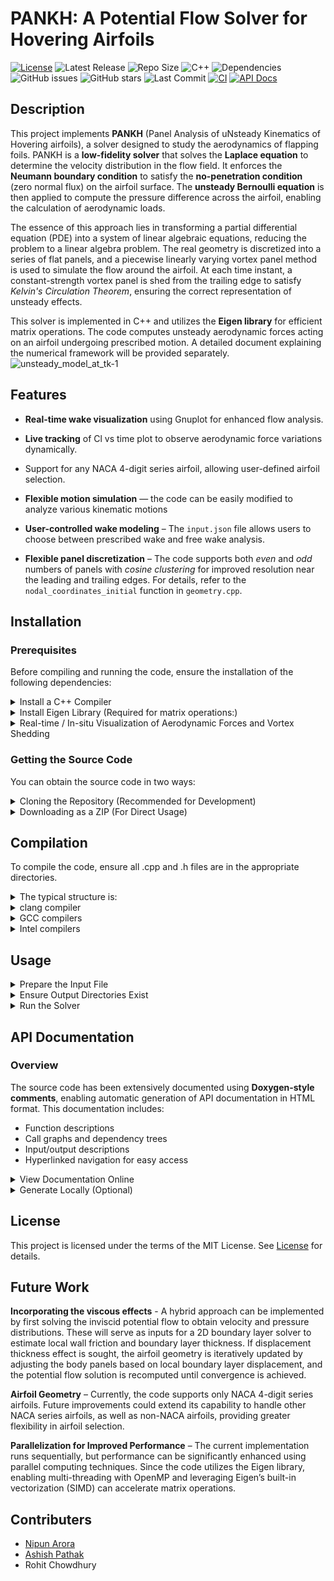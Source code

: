 # PANKH: A Potential Flow Solver for Hovering Airfoils

[![License](https://img.shields.io/github/license/coding4Acause/PANKH?color=blue)](LICENSE)
![Latest Release](https://img.shields.io/github/v/release/coding4Acause/PANKH?style=flat-square)
![Repo Size](https://img.shields.io/github/repo-size/coding4Acause/PANKH?color=blue)
![C++](https://img.shields.io/badge/C%2B%2B-11-blue)
![Dependencies](https://img.shields.io/badge/Dependencies-Eigen%2C%20Gnuplot-orange)
![GitHub issues](https://img.shields.io/github/issues/coding4Acause/PANKH)
![GitHub stars](https://img.shields.io/github/stars/coding4Acause/PANKH?style=social)
![Last Commit](https://img.shields.io/github/last-commit/coding4Acause/PANKH)
[![CI](https://github.com/coding4Acause/PANKH/actions/workflows/CI.yml/badge.svg)](https://github.com/coding4Acause/PANKH/actions/workflows/CI.yml)
[![API Docs](https://img.shields.io/badge/API--Docs-Click%20Here-blue?style=flat-square)](https://coding4Acause.github.io/PANKH/)

## Description
This project implements **PANKH** (Panel Analysis of uNsteady Kinematics of Hovering airfoils), a solver designed to study the aerodynamics of flapping foils. PANKH is a **low-fidelity solver** that solves the **Laplace equation** to determine the velocity distribution in the flow field. It enforces the **Neumann boundary condition** to satisfy the **no-penetration condition** (zero normal flux) on the airfoil surface.   The **unsteady Bernoulli equation** is then applied to compute the pressure difference across the airfoil, enabling the calculation of aerodynamic loads.

The essence of this approach lies in transforming a partial differential equation (PDE) into a system of linear algebraic equations, reducing the problem to a linear algebra problem. The real geometry is discretized into a series of flat panels, and a piecewise linearly varying vortex panel method is used to simulate the flow around the airfoil. At each time instant, a constant-strength vortex panel is shed from the trailing edge to satisfy *Kelvin's Circulation Theorem*, ensuring the correct representation of unsteady effects.

This solver is implemented in C++ and utilizes the **Eigen library** for efficient matrix operations. The code computes unsteady aerodynamic forces acting on an airfoil undergoing prescribed motion. A detailed document explaining the numerical framework will be provided separately.
![unsteady_model_at_tk-1](https://github.com/user-attachments/assets/b764fcf8-4402-4e61-bb78-6558aa271894)

## Features
- **Real-time wake visualization** using Gnuplot for enhanced flow analysis.

- **Live tracking** of Cl vs time plot to observe aerodynamic force variations dynamically.

- Support for any NACA 4-digit series airfoil, allowing user-defined airfoil selection.

- **Flexible motion simulation** — the code can be easily modified to analyze various kinematic motions

- **User-controlled wake modeling** – The `input.json` file allows users to choose between prescribed wake and free wake analysis.

- **Flexible panel discretization** – The code supports both *even* and *odd* numbers of panels with *cosine clustering* for improved resolution near the leading and trailing edges. For details, refer to the `nodal_coordinates_initial` function in `geometry.cpp`.


## Installation

### Prerequisites
Before compiling and running the code, ensure the installation of the following dependencies:

<details>
  <summary> Install a C++ Compiler</summary>
  
   A C++ compiler supporting the C++11 standard or later is required for building the project. Recommended compilers include:
    
  - **Clang**: A high-performance, LLVM-based compiler with robust C++ support.
  - **GCC**: The GNU Compiler Collection, widely used for C++ development.
  - **Intel oneAPI DPC++/C++ Compiler (icpx)**: Optimized for high-performance computing
  - To install GCC on Ubuntu:
    ```bash
    sudo apt install g++
    ```
  - To install Clang on Ubuntu and ensure compatibility with the GNU C++ standard library (libstdc++):

    ```bash
    sudo apt install clang libstdc++-8-dev
    ```
    - clang: Provides the Clang compiler (clang++).
    - libstdc++-8-dev: Installs the GNU C++ standard library headers (e.g., `<iostream>`, `<cmath>`, `<vector>`) required for Clang to compile C++ code using libstdc++. 
    - For Ubuntu 18.04, libstdc++-8-dev is typically compatible; for other versions, use libstdc++-dev or the version matching your GCC installation (e.g., libstdc++-10-dev for Ubuntu 20.04).
</details>

<details>
  <summary> Install Eigen Library (Required for matrix operations:)</summary>
     
- On Ubuntu:
  - Install via package manager (Recommended):
    ```bash
    sudo apt install libeigen3-dev  # Ubuntu
    ```
    This installs Eigen headers typically in `/usr/include/eigen3`.

  - Manual Installation: Download Eigen from the official website and extract it to a directory `(e.g., /usr/local/include/eigen3)`. Update the include path during compilation if necessary. [Eigen's official website](https://eigen.tuxfamily.org/).

- On macOS:
  - Install Eigen via Homebrew:
  ```bash
     brew install eigen
  ```
  - When compiling, you may need to specify the Eigen include path explicitly:
  ```bash
  g++ -I/opt/homebrew/Cellar/eigen/3.4.0_1/include/eigen3/ -Iinclude src/*.cpp -o PANKH_solver
  ```
  Note: When executing the program, avoid extra whitespace:
  ```bash
  ./PANKH_solver    # Correct
  ./ PANKH_solver   # Incorrect
  ```
- For further help: [Getting started with Eigen](https://eigen.tuxfamily.org/dox/GettingStarted.html)
</details>

<details>
  <summary>Real-time / In-situ Visualization of Aerodynamic Forces and Vortex Shedding</summary>

   Comprehensive platform-specific prerequisites, installation procedures, and verification protocols for enabling real-time visualization are detailed in [visualization_setup.md](Visualization_setup.md). This includes instructions for Gnuplot terminals, X11 support, and validation of plotting functionality across Linux, macOS, and Windows.
</details>
  
### Getting the Source Code

You can obtain the source code in two ways:
<details>
  <summary>  Cloning the Repository (Recommended for Development)</summary>

If you want to contribute or track changes, clone the repository using Git:
```bash
git clone https://github.com/coding4Acause/PANKH.git 
cd PANKH  # this is simply the name of the local(host system) directory
```
<!-- cd 2d_UnsteadyVortexPanel is the name of the local(in the host system) directory for the project -->
</details>

<details>
 <summary> Downloading as a ZIP (For Direct Usage) </summary>

If you only need the code without version control:

1) Go to the GitHub repository.
2) Click the "Code" button.
3) Select "Download ZIP".
4) Extract the ZIP file and navigate to the extracted folder.
</details>

## Compilation
To compile the code, ensure all .cpp and .h files are in the appropriate directories.
<details>
<summary> The typical structure is: </summary>

PANKH  # the name of the local repository
- │── /src          # Contains all .cpp source files
- │── /include      # Contains all .h header files     
- │── README.md        
- │── LICENSE 
- │── /output_files  
- │── input.json    # the input file 
</details>

<details>
<summary> clang compiler </summary>
To compile with Clang, use the following command to link all source files and include necessary headers:

```bash 
clang++ -o PANKH_solver src/*.cpp -Iinclude -std=c++11 
````
</details>

<details>
<summary> GCC compilers </summary>
If you are using g++, compile everything together with:

```bash 
g++ -o PANKH_solver src/*.cpp -Iinclude -std=c++11 
````
</details>

<details>
<summary> Intel compilers </summary>

```bash 
icpx -o PANKH_solver src/*.cpp -Iinclude -std=c++11 
```
</details>

##  Usage
<details><summary> Prepare the Input File </summary>

   - Modify simulation parameters in the `input.json` file as per your requirements (e.g., freestream conditions, kinematic motion(e.g. pitch,plunge), total simulation time, airfoil geometry, panel discretization, etc.).
   - For parameters that are set to null in `input.json`, their values are automatically computed within the code during runtime. It is recommended to review the relevant section in `main.cpp` that handles JSON parsing for a complete understanding of how default values are derived and assigned.  
</details>

<details>
  <summary>Ensure Output Directories Exist</summary>
  
  - The solver produces multiple output files, including **pressure coefficients**, **lift and drag coefficients**, and **wake data**. These files are written to the appropriate subdirectories under `output_files/`.

  - If the required directories are absent, consult [`SETUP.md`](https://github.com/coding4Acause/PANKH/blob/main/SETUP.md) for detailed instructions or execute the provided setup script to automatically generate the directory structure.
</details>


 <details><summary>Run the Solver</summary>

   After successful compilation, execute the solver from the terminal:
   ```bash
   ./PANKH_solver input.json
   ```
   > Note: The solver expects the `input.json` file as a command-line argument. Ensure this file exists in the same directory or provide the correct path.
</details>

##  API Documentation

###  Overview

The source code has been extensively documented using **Doxygen-style comments**, enabling automatic generation of API documentation in HTML format. This documentation includes:
- Function descriptions
- Call graphs and dependency trees
- Input/output descriptions
- Hyperlinked navigation for easy access

<details><summary>View Documentation Online</summary>

 The generated API documentation is hosted using **GitHub Pages** and can be accessed at:

 **[https://coding4Acause.github.io/PANKH/](https://coding4Acause.github.io/PANKH/)**

> This will open the `index.html` of the Doxygen-generated documentation directly in your browser.
</details>

<details><summary> Generate Locally (Optional)</summary>

If you want to regenerate the documentation on your system:

#### 1. Install Required Tools:
```bash
sudo apt install doxygen graphviz
```

#### 2. Verify Installation:
```bash
doxygen -v   # Check Doxygen version
dot -V       # Check Graphviz version
```

#### 3. Run Doxygen:
From the root of your repository (where the `Doxyfile` is located), run:
```bash
doxygen Doxyfile
```

This will generate a folder (`docs/` or `docs/html/`) containing the full documentation suite.

</details>

## License
This project is licensed under the terms of the MIT License. See [License](https://github.com/coding4Acause/2d_UnsteadyVortexPanel/blob/main/LICENSE) for details.

## Future Work

**Incorporating the viscous effects** -  A hybrid approach can be implemented by first solving the inviscid potential flow to obtain velocity and pressure distributions. These will serve as inputs for a 2D boundary layer solver to estimate local wall friction and boundary layer thickness. If displacement thickness effect is sought, the airfoil geometry is iteratively updated by adjusting the body panels based on local boundary layer displacement, and the potential flow solution is recomputed until convergence is achieved.

**Airfoil Geometry** – Currently, the code supports only NACA 4-digit series airfoils. Future improvements could extend its capability to handle other NACA series airfoils, as well as non-NACA airfoils, providing greater flexibility in airfoil selection.

**Parallelization for Improved Performance** – The current implementation runs sequentially, but performance can be significantly enhanced using parallel computing techniques. Since the code utilizes the Eigen library, enabling multi-threading with OpenMP and leveraging Eigen’s built-in vectorization (SIMD) can accelerate matrix operations. 


## Contributers
- [Nipun Arora](https://sites.google.com/view/nipun-arora/home)
- [Ashish Pathak](http://home.iitj.ac.in/~apathak/)
- Rohit Chowdhury 

